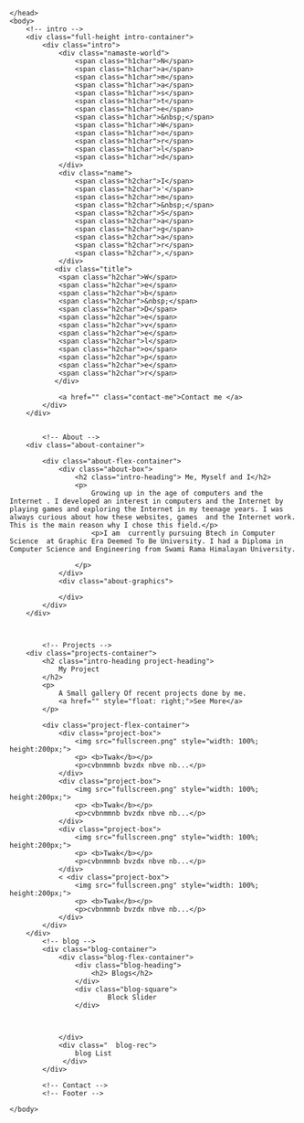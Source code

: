 <!DOCTYPE HTML>
<html>
    <head>
        <meta name="viewport" content="width=device-width, initial-scale=1.0">
        <script src="script.js"></script>
        
    </head>
    <body>
        <!-- intro -->
        <div class="full-height intro-container">
            <div class="intro">
                <div class="namaste-world">
                    <span class="h1char">N</span>
                    <span class="h1char">a</span>
                    <span class="h1char">m</span>
                    <span class="h1char">a</span>
                    <span class="h1char">s</span>
                    <span class="h1char">t</span>
                    <span class="h1char">e</span>
                    <span class="h1char">&nbsp;</span>
                    <span class="h1char">W</span>
                    <span class="h1char">o</span>
                    <span class="h1char">r</span>
                    <span class="h1char">l</span>
                    <span class="h1char">d</span>
                </div>
                <div class="name">
                    <span class="h2char">I</span>
                    <span class="h2char">'</span>
                    <span class="h2char">m</span>
                    <span class="h2char">&nbsp;</span>
                    <span class="h2char">S</span>
                    <span class="h2char">a</span>
                    <span class="h2char">g</span>
                    <span class="h2char">a</span>
                    <span class="h2char">r</span>
                    <span class="h2char">,</span>
                </div>
               <div class="title">
                <span class="h2char">W</span>
                <span class="h2char">e</span>
                <span class="h2char">b</span>
                <span class="h2char">&nbsp;</span>
                <span class="h2char">D</span>
                <span class="h2char">e</span>
                <span class="h2char">v</span>
                <span class="h2char">e</span>
                <span class="h2char">l</span>
                <span class="h2char">o</span>
                <span class="h2char">p</span>
                <span class="h2char">e</span>
                <span class="h2char">r</span>
               </div>
                 
                <a href="" class="contact-me">Contact me </a> 
            </div>
        </div>
       
          
            <!-- About -->
        <div class="about-container">
            
            <div class="about-flex-container">
                <div class="about-box">
                    <h2 class="intro-heading"> Me, Myself and I</h2>
                    <p>
                        Growing up in the age of computers and the Internet . I developed an interest in computers and the Internet by playing games and exploring the Internet in my teenage years. I was always curious about how these websites, games  and the Internet work. This is the main reason why I chose this field.</p>
                        <p>I am  currently pursuing Btech in Computer Science  at Graphic Era Deemed To Be University. I had a Diploma in Computer Science and Engineering from Swami Rama Himalayan University.

                    </p>
                </div>
                <div class="about-graphics">

                </div>
            </div>
        </div>



            <!-- Projects -->
        <div class="projects-container">
            <h2 class="intro-heading project-heading">
                My Project
            </h2>
            <p>
                A Small gallery Of recent projects done by me. 
                <a href="" style="float: right;">See More</a>
            </p>
           
            <div class="project-flex-container">
                <div class="project-box">
                    <img src="fullscreen.png" style="width: 100%; height:200px;">
                    <p> <b>Twak</b></p>
                    <p>cvbnmmnb bvzdx nbve nb...</p>
                </div>
                <div class="project-box">
                    <img src="fullscreen.png" style="width: 100%; height:200px;">
                    <p> <b>Twak</b></p>
                    <p>cvbnmmnb bvzdx nbve nb...</p>
                </div>
                <div class="project-box">
                    <img src="fullscreen.png" style="width: 100%; height:200px;">
                    <p> <b>Twak</b></p>
                    <p>cvbnmmnb bvzdx nbve nb...</p>
                </div>
                < <div class="project-box">
                    <img src="fullscreen.png" style="width: 100%; height:200px;">
                    <p> <b>Twak</b></p>
                    <p>cvbnmmnb bvzdx nbve nb...</p>
                </div>
            </div>
        </div>
            <!-- blog -->
            <div class="blog-container">
                <div class="blog-flex-container">
                    <div class="blog-heading">
                        <h2> Blogs</h2>
                    </div>
                    <div class="blog-square">
                            Block Slider
                    </div>

                    

                </div>
                <div class="  blog-rec">
                    blog List
                 </div>
            </div>
            
            <!-- Contact -->
            <!-- Footer -->
           
    </body>
</html>
